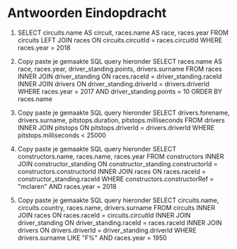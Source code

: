 # Antwoorden Eindopdracht

1. SELECT circuits.name AS circuit, races.name AS race, races.year
FROM circuits
LEFT JOIN races ON circuits.circuitId = races.circuitId
WHERE races.year = 2018

2. Copy paste je gemaakte SQL query hieronder
   SELECT races.name AS race, races.year, driver_standing.points, drivers.surname
FROM races
INNER JOIN driver_standing ON races.raceId = driver_standing.raceId
INNER JOIN drivers ON driver_standing.driverId = drivers.driverId
WHERE races.year = 2017 AND driver_standing.points = 10
ORDER BY races.name
3. Copy paste je gemaakte SQL query hieronder
   SELECT drivers.forename, drivers.surname, pitstops.duration, pitstops.milliseconds
FROM drivers
INNER JOIN pitstops ON pitstops.driverId = drivers.driverId
WHERE pitstops.milliseconds < 25000  
4. Copy paste je gemaakte SQL query hieronder
   SELECT constructors.name, races.name, races.year
FROM constructors
INNER JOIN constructor_standing ON constructor_standing.constructorId = constructors.constructorId
INNER JOIN races ON races.raceId = constructor_standing.raceId
WHERE constructors.constructorRef = "mclaren" AND races.year = 2018
5. Copy paste je gemaakte SQL query hieronder
   SELECT circuits.name, circuits.country, races.name, drivers.surname
FROM circuits
INNER JOIN races ON races.raceId = circuits.circuitId
INNER JOIN driver_standing ON driver_standing.raceId = races.raceId
INNER JOIN drivers ON drivers.driverId = driver_standing.driverId
WHERE drivers.surname LIKE "F%" AND races.year = 1950
